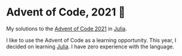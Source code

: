 # Advent of Code, 2021 :christmas_tree:
My solutions to the [Advent of Code 2021] in [Julia].

I like to use the Advent of Code as a learning opportunity. This year, I
decided on learning [Julia]. I have zero experience with the language.

[Advent of Code 2021]: https://adventofcode.com/2021
[Julia]: https://julialang.org/

